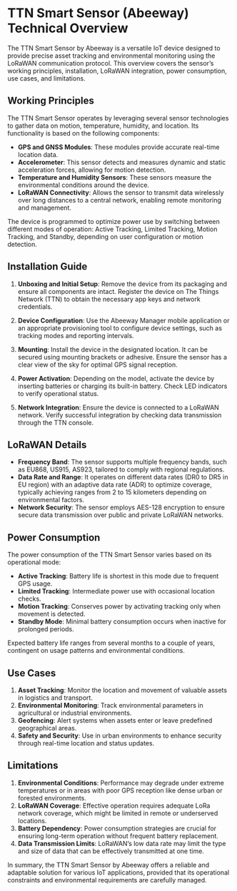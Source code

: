 # TTN Smart Sensor (Abeeway) Technical Overview

The TTN Smart Sensor by Abeeway is a versatile IoT device designed to provide precise asset tracking and environmental monitoring using the LoRaWAN communication protocol. This overview covers the sensor’s working principles, installation, LoRaWAN integration, power consumption, use cases, and limitations.

## Working Principles

The TTN Smart Sensor operates by leveraging several sensor technologies to gather data on motion, temperature, humidity, and location. Its functionality is based on the following components:

- **GPS and GNSS Modules**: These modules provide accurate real-time location data.
- **Accelerometer**: This sensor detects and measures dynamic and static acceleration forces, allowing for motion detection.
- **Temperature and Humidity Sensors**: These sensors measure the environmental conditions around the device.
- **LoRaWAN Connectivity**: Allows the sensor to transmit data wirelessly over long distances to a central network, enabling remote monitoring and management.

The device is programmed to optimize power use by switching between different modes of operation: Active Tracking, Limited Tracking, Motion Tracking, and Standby, depending on user configuration or motion detection.

## Installation Guide

1. **Unboxing and Initial Setup**: Remove the device from its packaging and ensure all components are intact. Register the device on The Things Network (TTN) to obtain the necessary app keys and network credentials.

2. **Device Configuration**: Use the Abeeway Manager mobile application or an appropriate provisioning tool to configure device settings, such as tracking modes and reporting intervals.

3. **Mounting**: Install the device in the designated location. It can be secured using mounting brackets or adhesive. Ensure the sensor has a clear view of the sky for optimal GPS signal reception.

4. **Power Activation**: Depending on the model, activate the device by inserting batteries or charging its built-in battery. Check LED indicators to verify operational status.

5. **Network Integration**: Ensure the device is connected to a LoRaWAN network. Verify successful integration by checking data transmission through the TTN console.

## LoRaWAN Details

- **Frequency Band**: The sensor supports multiple frequency bands, such as EU868, US915, AS923, tailored to comply with regional regulations.
- **Data Rate and Range**: It operates on different data rates (DR0 to DR5 in EU region) with an adaptive data rate (ADR) to optimize coverage, typically achieving ranges from 2 to 15 kilometers depending on environmental factors.
- **Network Security**: The sensor employs AES-128 encryption to ensure secure data transmission over public and private LoRaWAN networks.

## Power Consumption

The power consumption of the TTN Smart Sensor varies based on its operational mode:

- **Active Tracking**: Battery life is shortest in this mode due to frequent GPS usage.
- **Limited Tracking**: Intermediate power use with occasional location checks.
- **Motion Tracking**: Conserves power by activating tracking only when movement is detected.
- **Standby Mode**: Minimal battery consumption occurs when inactive for prolonged periods.

Expected battery life ranges from several months to a couple of years, contingent on usage patterns and environmental conditions.

## Use Cases

1. **Asset Tracking**: Monitor the location and movement of valuable assets in logistics and transport.
2. **Environmental Monitoring**: Track environmental parameters in agricultural or industrial environments.
3. **Geofencing**: Alert systems when assets enter or leave predefined geographical areas.
4. **Safety and Security**: Use in urban environments to enhance security through real-time location and status updates.

## Limitations

1. **Environmental Conditions**: Performance may degrade under extreme temperatures or in areas with poor GPS reception like dense urban or forested environments.
2. **LoRaWAN Coverage**: Effective operation requires adequate LoRa network coverage, which might be limited in remote or underserved locations.
3. **Battery Dependency**: Power consumption strategies are crucial for ensuring long-term operation without frequent battery replacement.
4. **Data Transmission Limits**: LoRaWAN’s low data rate may limit the type and size of data that can be effectively transmitted at one time.

In summary, the TTN Smart Sensor by Abeeway offers a reliable and adaptable solution for various IoT applications, provided that its operational constraints and environmental requirements are carefully managed.